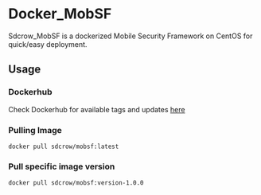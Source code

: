 # Docker_MobSF
Sdcrow_MobSF is a dockerized Mobile Security Framework on CentOS for quick/easy deployment.

## Usage

### Dockerhub
Check Dockerhub for available tags and updates [here](https://hub.docker.com/repository/docker/sdcrow/mobsf)

### Pulling Image
```docker
docker pull sdcrow/mobsf:latest
```
### Pull specific image version
```docker
docker pull sdcrow/mobsf:version-1.0.0
```
